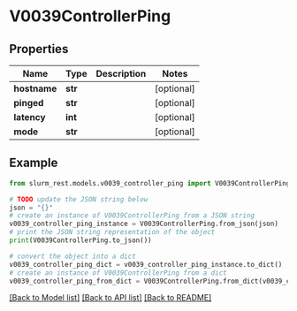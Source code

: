 # V0039ControllerPing


## Properties

Name | Type | Description | Notes
------------ | ------------- | ------------- | -------------
**hostname** | **str** |  | [optional] 
**pinged** | **str** |  | [optional] 
**latency** | **int** |  | [optional] 
**mode** | **str** |  | [optional] 

## Example

```python
from slurm_rest.models.v0039_controller_ping import V0039ControllerPing

# TODO update the JSON string below
json = "{}"
# create an instance of V0039ControllerPing from a JSON string
v0039_controller_ping_instance = V0039ControllerPing.from_json(json)
# print the JSON string representation of the object
print(V0039ControllerPing.to_json())

# convert the object into a dict
v0039_controller_ping_dict = v0039_controller_ping_instance.to_dict()
# create an instance of V0039ControllerPing from a dict
v0039_controller_ping_from_dict = V0039ControllerPing.from_dict(v0039_controller_ping_dict)
```
[[Back to Model list]](../README.md#documentation-for-models) [[Back to API list]](../README.md#documentation-for-api-endpoints) [[Back to README]](../README.md)


